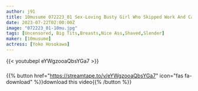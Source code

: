 ```yaml
---
author: j91
title: 10musume 072223_01 Sex-Loving Busty Girl Who Skipped Work And Came To AV Shooting Yoko Hosokawa
date: 2023-07-22T02:00:00Z
image: "072223_01-10mu.jpg"
tags: [Uncensored, Big Tits,Breasts,Nice Ass,Shaved,Slender]
maker: [10musume]
actress: [Yoko Hosokawa]
---
```



{{< youtubepl eYWgzooaQbsYGa7 >}}
###

{{% button href="https://streamtape.to/v/eYWgzooaQbsYGa7" icon="fas fa-download" %}}download this video{{% /button %}}

